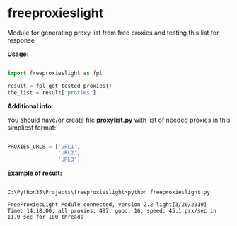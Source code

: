 # freeproxieslight

Module for generating proxy list from free proxies and testing this list for response

**Usage:**
```python

import freeproxieslight as fpl

result = fpl.get_tested_proxies()
the_list = result['proxies']

```

**Additional info:**

You should have/or create file **proxylist.py** with list of needed proxies in this simpliest format:

``` python

PROXIES_URLS = ['URL1', 
                'URL2',
                'URL3']

```

**Example of result:**

```

C:\Python35\Projects\freeproxieslight>python freeproxieslight.py

FreeProxiesLight Module connected, version 2.2-light[3/20/2019]
Time: 14:18:00, all proxies: 497, good: 16, speed: 45.1 prx/sec in 11.0 sec for 100 threads

```

